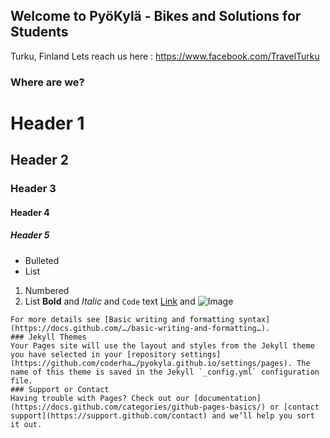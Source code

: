 ## Welcome to PyöKylä - Bikes and Solutions for Students
Turku, Finland
Lets reach us here : https://www.facebook.com/TravelTurku
### Where are we?
# Header 1
## Header 2
### Header 3
#### Header 4
##### Header 5


- Bulleted
- List
1. Numbered
2. List
**Bold** and _Italic_ and `Code` text
[Link](url) and ![Image](src)
```
For more details see [Basic writing and formatting syntax](https://docs.github.com/…/basic-writing-and-formatting…).
### Jekyll Themes
Your Pages site will use the layout and styles from the Jekyll theme you have selected in your [repository settings](https://github.com/coderha…/pyokyla.github.io/settings/pages). The name of this theme is saved in the Jekyll `_config.yml` configuration file.
### Support or Contact
Having trouble with Pages? Check out our [documentation](https://docs.github.com/categories/github-pages-basics/) or [contact support](https://support.github.com/contact) and we’ll help you sort it out.
